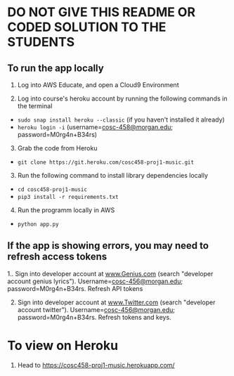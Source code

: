 # DO NOT GIVE THIS README OR CODED SOLUTION TO THE STUDENTS

## To run the app locally 
1. Log into AWS Educate, and open a Cloud9 Environment

2. Log into course's heroku account by running the following commands in the terminal
- ```sudo snap install heroku --classic``` (if you haven't installed it already)
- ```heroku login -i``` (username=cosc-458@morgan.edu; password=M0rg4n+B34rs)

3. Grab the code from Heroku
- ```git clone https://git.heroku.com/cosc458-proj1-music.git``` 

3. Run the following command to install library dependencies locally
- ```cd cosc458-proj1-music```
- ```pip3 install -r requirements.txt```

4. Run the programm locally in AWS
- ```python app.py```

## If the app is showing errors, you may need to refresh access tokens
1.. Sign into developer account at www.Genius.com (search "developer account genius lyrics"). Username=cosc-456@morgan.edu; password=M0rg4n+B34rs. Refresh API tokens

2. Sign into developer account at www.Twitter.com (search "developer account twitter"). Username=cosc-456@morgan.edu; password=M0rg4n+B34rs. Refresh tokens and keys.

# To view on Heroku
1. Head to https://cosc458-proj1-music.herokuapp.com/
